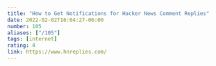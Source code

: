 ```yaml
---
title: "How to Get Notifications for Hacker News Comment Replies"
date: 2022-02-02T16:04:27-06:00
number: 105
aliases: ["/105"]
tags: [internet]
rating: 4
link: https://www.hnreplies.com/
---
```


